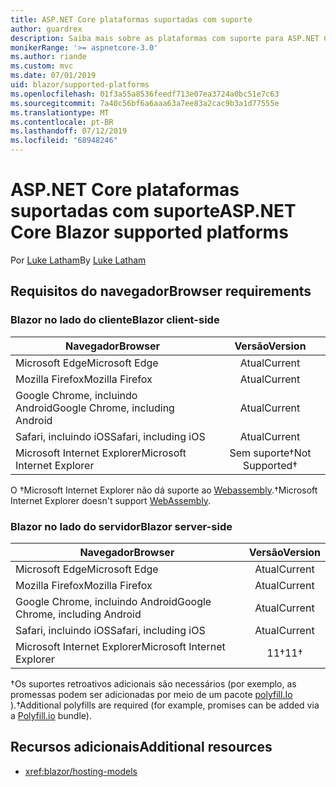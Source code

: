 ```yaml
---
title: ASP.NET Core plataformas suportadas com suporte
author: guardrex
description: Saiba mais sobre as plataformas com suporte para ASP.NET Core mais incrivelmente.
monikerRange: '>= aspnetcore-3.0'
ms.author: riande
ms.custom: mvc
ms.date: 07/01/2019
uid: blazor/supported-platforms
ms.openlocfilehash: 01f3a55a8536feedf713e07ea3724a0bc51e7c63
ms.sourcegitcommit: 7a40c56bf6a6aaa63a7ee83a2cac9b3a1d77555e
ms.translationtype: MT
ms.contentlocale: pt-BR
ms.lasthandoff: 07/12/2019
ms.locfileid: "68948246"
---
```

# <a name="aspnet-core-blazor-supported-platforms"></a><span data-ttu-id="faac0-103">ASP.NET Core plataformas suportadas com suporte</span><span class="sxs-lookup"><span data-stu-id="faac0-103">ASP.NET Core Blazor supported platforms</span></span>

<span data-ttu-id="faac0-104">Por [Luke Latham](https://github.com/guardrex)</span><span class="sxs-lookup"><span data-stu-id="faac0-104">By [Luke Latham](https://github.com/guardrex)</span></span>

## <a name="browser-requirements"></a><span data-ttu-id="faac0-105">Requisitos do navegador</span><span class="sxs-lookup"><span data-stu-id="faac0-105">Browser requirements</span></span>

### <a name="blazor-client-side"></a><span data-ttu-id="faac0-106">Blazor no lado do cliente</span><span class="sxs-lookup"><span data-stu-id="faac0-106">Blazor client-side</span></span>

| <span data-ttu-id="faac0-107">Navegador</span><span class="sxs-lookup"><span data-stu-id="faac0-107">Browser</span></span>                          | <span data-ttu-id="faac0-108">Versão</span><span class="sxs-lookup"><span data-stu-id="faac0-108">Version</span></span>               |
| -------------------------------- | :-------------------: |
| <span data-ttu-id="faac0-109">Microsoft Edge</span><span class="sxs-lookup"><span data-stu-id="faac0-109">Microsoft Edge</span></span>                   | <span data-ttu-id="faac0-110">Atual</span><span class="sxs-lookup"><span data-stu-id="faac0-110">Current</span></span>               |
| <span data-ttu-id="faac0-111">Mozilla Firefox</span><span class="sxs-lookup"><span data-stu-id="faac0-111">Mozilla Firefox</span></span>                  | <span data-ttu-id="faac0-112">Atual</span><span class="sxs-lookup"><span data-stu-id="faac0-112">Current</span></span>               |
| <span data-ttu-id="faac0-113">Google Chrome, incluindo Android</span><span class="sxs-lookup"><span data-stu-id="faac0-113">Google Chrome, including Android</span></span> | <span data-ttu-id="faac0-114">Atual</span><span class="sxs-lookup"><span data-stu-id="faac0-114">Current</span></span>               |
| <span data-ttu-id="faac0-115">Safari, incluindo iOS</span><span class="sxs-lookup"><span data-stu-id="faac0-115">Safari, including iOS</span></span>            | <span data-ttu-id="faac0-116">Atual</span><span class="sxs-lookup"><span data-stu-id="faac0-116">Current</span></span>               |
| <span data-ttu-id="faac0-117">Microsoft Internet Explorer</span><span class="sxs-lookup"><span data-stu-id="faac0-117">Microsoft Internet Explorer</span></span>      | <span data-ttu-id="faac0-118">Sem suporte&dagger;</span><span class="sxs-lookup"><span data-stu-id="faac0-118">Not Supported&dagger;</span></span> |

<span data-ttu-id="faac0-119">O &dagger;Microsoft Internet Explorer não dá suporte ao [Webassembly](https://webassembly.org).</span><span class="sxs-lookup"><span data-stu-id="faac0-119">&dagger;Microsoft Internet Explorer doesn't support [WebAssembly](https://webassembly.org).</span></span>

### <a name="blazor-server-side"></a><span data-ttu-id="faac0-120">Blazor no lado do servidor</span><span class="sxs-lookup"><span data-stu-id="faac0-120">Blazor server-side</span></span>

| <span data-ttu-id="faac0-121">Navegador</span><span class="sxs-lookup"><span data-stu-id="faac0-121">Browser</span></span>                          | <span data-ttu-id="faac0-122">Versão</span><span class="sxs-lookup"><span data-stu-id="faac0-122">Version</span></span>    |
| -------------------------------- | :--------: |
| <span data-ttu-id="faac0-123">Microsoft Edge</span><span class="sxs-lookup"><span data-stu-id="faac0-123">Microsoft Edge</span></span>                   | <span data-ttu-id="faac0-124">Atual</span><span class="sxs-lookup"><span data-stu-id="faac0-124">Current</span></span>    |
| <span data-ttu-id="faac0-125">Mozilla Firefox</span><span class="sxs-lookup"><span data-stu-id="faac0-125">Mozilla Firefox</span></span>                  | <span data-ttu-id="faac0-126">Atual</span><span class="sxs-lookup"><span data-stu-id="faac0-126">Current</span></span>    |
| <span data-ttu-id="faac0-127">Google Chrome, incluindo Android</span><span class="sxs-lookup"><span data-stu-id="faac0-127">Google Chrome, including Android</span></span> | <span data-ttu-id="faac0-128">Atual</span><span class="sxs-lookup"><span data-stu-id="faac0-128">Current</span></span>    |
| <span data-ttu-id="faac0-129">Safari, incluindo iOS</span><span class="sxs-lookup"><span data-stu-id="faac0-129">Safari, including iOS</span></span>            | <span data-ttu-id="faac0-130">Atual</span><span class="sxs-lookup"><span data-stu-id="faac0-130">Current</span></span>    |
| <span data-ttu-id="faac0-131">Microsoft Internet Explorer</span><span class="sxs-lookup"><span data-stu-id="faac0-131">Microsoft Internet Explorer</span></span>      | <span data-ttu-id="faac0-132">11&dagger;</span><span class="sxs-lookup"><span data-stu-id="faac0-132">11&dagger;</span></span> |

<span data-ttu-id="faac0-133">&dagger;Os suportes retroativos adicionais são necessários (por exemplo, as promessas podem ser adicionadas por meio de um pacote [polyfill.Io](https://polyfill.io/v3/) ).</span><span class="sxs-lookup"><span data-stu-id="faac0-133">&dagger;Additional polyfills are required (for example, promises can be added via a [Polyfill.io](https://polyfill.io/v3/) bundle).</span></span>

## <a name="additional-resources"></a><span data-ttu-id="faac0-134">Recursos adicionais</span><span class="sxs-lookup"><span data-stu-id="faac0-134">Additional resources</span></span>

* <xref:blazor/hosting-models>
